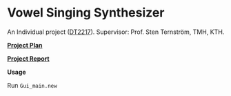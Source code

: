 # Vowel Singing Synthesizer

An Individual project ([DT2217](https://www.kth.se/student/kurser/kurs/DT2217)). Supervisor: Prof. Sten Ternström, TMH, KTH.

[**Project Plan**](https://docs.google.com/document/d/1fmZuJE0aM0tm7MNw_aknPAknOgZALh7ohF47zjVFOA0/edit?usp=sharing)

[**Project Report**](https://www.overleaf.com/read/psrtccwjnbcb)

**Usage**

Run `Gui_main.new`
